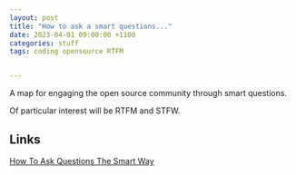 ```yaml
---
layout: post
title: "How to ask a smart questions..."
date: 2023-04-01 09:00:00 +1100
categories: stuff
tags: coding opensource RTFM


---
```

A map for engaging the open source community through smart questions.

Of particular interest will be RTFM and STFW.


## Links
[How To Ask Questions The Smart Way](http://www.catb.org/~esr/faqs/smart-questions.html)

